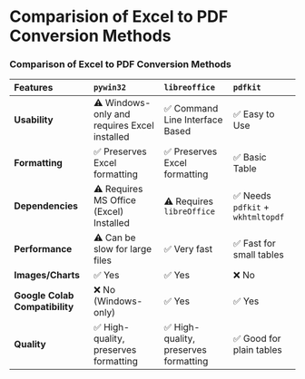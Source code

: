 # Comparision of Excel to PDF Conversion Methods

### **Comparison of Excel to PDF Conversion Methods**

| Features                     | **`pywin32`** | **`libreoffice`**| **`pdfkit`** |
|:-----------------------------|:----------------------|:----------------------|:----------------|
| **Usability**              | ⚠️ Windows-only and requires Excel installed | ✅ Command Line Interface Based | ✅ Easy to Use |
| **Formatting**       | ✅ Preserves Excel formatting | ✅ Preserves Excel formatting | ✅ Basic Table|
| **Dependencies**             | ⚠️ Requires MS Office (Excel) Installed | ⚠️ Requires `libreOffice` | ✅ Needs `pdfkit` + `wkhtmltopdf` |
| **Performance**              | ⚠️ Can be slow for large files | ✅ Very fast | ✅ Fast for small tables |
| **Images/Charts**   | ✅ Yes | ✅ Yes | ❌ No |
| **Google Colab Compatibility**    | ❌ No (Windows-only) | ✅ Yes | ✅ Yes| 
| **Quality**           | ✅ High-quality, preserves formatting | ✅ High-quality, preserves formatting | ✅ Good for plain tables | 
